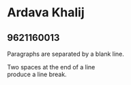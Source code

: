 Ardava Khalij
=======

9621160013
-----------

Paragraphs are separated
by a blank line.

Two spaces at the end of a line  
produce a line break.
